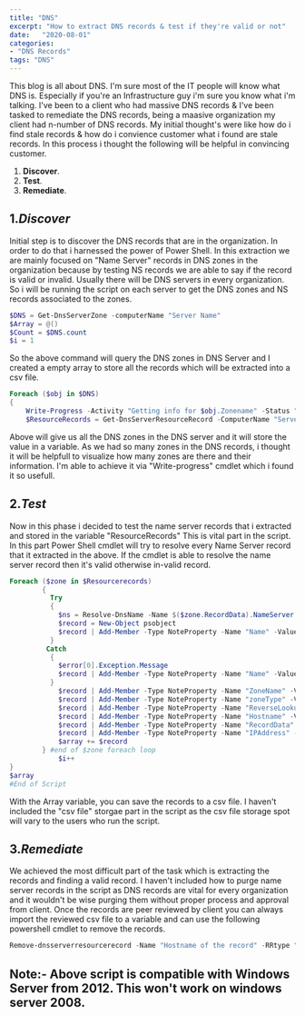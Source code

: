 ```yaml
---
title: "DNS"
excerpt: "How to extract DNS records & test if they're valid or not"
date:   "2020-08-01"
categories: 
- "DNS Records"
tags: "DNS"
---
```

This blog is all about DNS. I'm sure most of the IT people will know what DNS is. Especially if you're an Infrastructure guy i'm sure you know what i'm talking. 
I've been to a client who had massive DNS records & I've been tasked to remediate the DNS records, being a maasive organization my client had n-number of DNS records. 
My initial thought's were like how do i find stale records & how do i convience customer what i found are stale records. In this process i thought the following will be helpful in convincing customer.

1. **Discover**.
2. **Test**.
3. **Remediate**.

## 1.***Discover***
Initial step is to discover the DNS records that are in the organization. In order to do that i harnessed the power of Power Shell. In this extraction we are mainly focused on "Name Server" records in DNS zones in the organization because by testing NS records we are able to say if the record is valid or invalid. Usually there will be DNS servers in every organization. So i will be running the script on each server to get the DNS zones and NS records associated to the zones. 

```powershell
$DNS = Get-DnsServerZone -computerName "Server Name"
$Array = @()
$Count = $DNS.count
$i = 1
```
So the above command will query the DNS zones in DNS Server and I created a empty array to store all the records which will be extracted into a csv file. 

```powershell
Foreach ($obj in $DNS)
{
    Write-Progress -Activity "Getting info for $obj.Zonename" -Status "$i of $count" -PercentComplete ($i/$count*100)
    $ResourceRecords = Get-DnsServerResourceRecord -ComputerName "Server Name" -ZoneName $($obj.Zonename) -RRType NS
```
Above will give us all the DNS zones in the DNS server and it will store the value in a variable. As we had so many zones in the DNS records, i thought it will be helpfull to visualize how many zones are there and their information. I'm able to achieve it via "Write-progress" cmdlet which i found it so usefull. 

## 2.***Test***
Now in this phase i decided to test the name server records that i extracted and stored in the variable "ResourceRecords"
This is vital part in the script. In this part Power Shell cmdlet will try to resolve every Name Server record that it extracted in the above.
If the cmdlet is able to resolve the name server record then it's valid otherwise in-valid record. 

```powershell
Foreach ($zone in $Resourcerecords)
        { 
          Try 
          {
            $ns = Resolve-DnsName -Name $($zone.RecordData).NameServer 
            $record = New-Object psobject
            $record | Add-Member -Type NoteProperty -Name "Name" -Value $ns.Name
          }
         Catch
          {
            $error[0].Exception.Message
            $record | Add-Member -Type NoteProperty -Name "Name" -Value $($error[0].exception.Message)
          }
            $record | Add-Member -Type NoteProperty -Name "ZoneName" -Value $obj.ZoneName
            $record | Add-Member -Type NoteProperty -Name "zoneType" -Value $obj.ZoneType
            $record | Add-Member -Type NoteProperty -Name "ReverseLookupZone" -Value $obj.Isreverselookupzone
            $record | Add-Member -Type NoteProperty -Name "Hostname" -Value $Zone.Hostname
            $record | Add-Member -Type NoteProperty -Name "RecordData" -Value $($zone.recorddata).Nameserver
            $record | Add-Member -Type NoteProperty -Name "IPAddress" -Value $ns.Ipaddress
            $array += $record
        } #end of $zone foreach loop
            $i++
}
$array 
#End of Script
```
With the Array variable, you can save the records to a csv file. I haven't included the "csv file" storgae part in the script as the csv file storage spot will vary to the users who run the script. 

## 3.***Remediate***

We achieved the most difficult part of the task which is extracting the records and finding a valid record. I haven't included how to purge name server records in the script as DNS records are vital for every organization and it wouldn't be wise purging them without proper process and approval from client. Once the records are peer reviewed by client you can always import the reviewed csv file to a variable and can use the following powershell cmdlet to remove the records. 

```powershell
Remove-dnsserverresourcerecord -Name "Hostname of the record" -RRtype "NS" -recorddata "name of name server record" -zonename "zone name" -computername "Server name"
```
## **Note**:- Above script is compatible with Windows Server from 2012. This won't work on windows server 2008. 